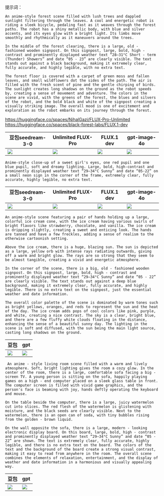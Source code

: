 提示词：
```
An anime-style forest scene filled with lush trees and dappled sunlight filtering through the leaves. A cool and energetic robot is riding a sleek bicycle, pedaling fast as it weaves through the forest paths. The robot has a shiny metallic body, with blue and silver accents, and its eyes glow with a bright light. Its limbs move smoothly and rhythmically as it maneuvers around the trees.

In the middle of the forest clearing, there is a large, old - fashioned wooden signpost. On this signpost, large, bold, high - contrast and prominently displayed weather text “28–31°C Short - term (Thunder) Showers” and date “05 - 23” are clearly visible. The text stands out against a black background, making it extremely clear, fully accurate, and highly legible, with no extra text.

The forest floor is covered with a carpet of green moss and fallen leaves, and small wildflowers dot the sides of the path. The air is filled with the fresh scent of pine and the gentle chirping of birds. The sunlight creates long shadows on the ground as the robot speeds by, creating a sense of movement and adventure. The colors in the scene are vivid, with the greens of the forest, the blues and silvers of the robot, and the bold black and white of the signpost creating a visually striking image. The overall mood is one of excitement and exploration as the robot embarks on its journey through the forest. 
```

https://huggingface.co/spaces/NihalGazi/FLUX-Pro-Unlimited
https://huggingface.co/spaces/black-forest-labs/FLUX.1-dev

| 豆包seedream-3-0                           | Unlimited FLUX-Pro<br>                   | FLUX.1 dev<br>                           | gpt-image-4o                            |
| ---------------------------------------- | ---------------------------------------- | ---------------------------------------- | --------------------------------------- |
| ![](Pasted%20image%2020250523161829.png) | ![](Pasted%20image%2020250523161755.png) | ![](Pasted%20image%2020250523162102.png) | ![](8ypMGeLKDsyrnKFmPduwDz2NhWhL9A.png) |



```
Anime-style close-up of a sweet girl's eyes, one red pupil and one blue pupil, soft and dreamy lighting. Large, bold, high-contrast and prominently displayed weather text “29–34°C Sunny” and date “05-22” on a small neon sign in the corner of the frame, extremely clear, fully accurate, highly legible, no extra text.
```

| 豆包seedream-3-0                           | Unlimited FLUX-Pro<br>                   | FLUX.1 dev<br>                           | gpt-image-4o                            |
| ---------------------------------------- | ---------------------------------------- | ---------------------------------------- | --------------------------------------- |
| ![](Pasted%20image%2020250523162431.png) | ![](Pasted%20image%2020250523162639.png) | ![](Pasted%20image%2020250523162525.png) | ![](eVT4HXjW3b9oFC84oDK9z5FEk15gzx.png) |


```
An anime-style scene featuring a pair of hands holding up a large, colorful ice cream cone, with the ice cream having various swirls of bright flavors like strawberry, chocolate, and vanilla. The ice cream is dripping slightly, creating a sweet and enticing look. The hands are tanned and have a few freckles, adding a sense of realism to the otherwise cartoonish setting.

Above the ice cream, there is a huge, blazing sun. The sun is depicted as a large, yellow orb with intense rays radiating outwards, giving off a warm and bright glow. The rays are so strong that they seem to be almost tangible, creating a vivid and energetic atmosphere.

In the corner of the scene, there is a big, old - fashioned wooden signpost. On this signpost, large, bold, high - contrast and prominently displayed weather text “29–34°C Sunny” and date “05 - 22” are clearly visible. The text stands out against a deep blue background, making it extremely clear, fully accurate, and highly legible. There is no extra text on the signpost, just the essential weather and date information.

The overall color palette of the scene is dominated by warm tones such as bright yellows, oranges, and reds to represent the sun and the heat of the day. The ice cream adds pops of cool colors like pink, purple, and white, creating a nice contrast. The sky is a clear, bright blue, and there are a few fluffy white clouds floating in the distance, enhancing the sense of a beautiful sunny day. The lighting in the scene is soft and diffused, with the sun being the main light source, casting long shadows on the ground. 

```


| 豆包                                       | gpt                                     |
| ---------------------------------------- | --------------------------------------- |
| ![](Pasted%20image%2020250523164344.png) | ![](azNnnKdPTZL5cI7kGKI8aTU2zqQfiO.png) |




```
 An anime - style living room scene filled with a warm and lively atmosphere. Soft, bright lighting gives the room a cozy glow. In the center of the room, there is a large, comfortable sofa facing a big - screen TV. A young person is sitting on the sofa, happily playing games on a high - end computer placed on a sleek glass table in front. The computer screen is filled with vivid game graphics, and the person's face is beaming with joy, hands deftly operating the keyboard and mouse.

On the table beside the computer, there is a large, juicy watermelon cut into slices. The red flesh of the watermelon is glistening with moisture, and the black seeds are clearly visible. Next to the watermelon, there is an open can of soda, with tiny bubbles rising from the golden - brown liquid.

On the wall opposite the sofa, there is a large, modern - looking electronic display board. On this board, large, bold, high - contrast and prominently displayed weather text “29–34°C Sunny” and date “05 - 22” are shown. The text is extremely clear, fully accurate, highly legible, and there is no extra text on the board. The colors of the text and the background of the board create a strong visual contrast, making it easy to read from anywhere in the room. The overall scene combines the elements of relaxation, entertainment, and the display of weather and date information in a harmonious and visually appealing way. 

```

| 豆包                                       | gpt                                     |
| ---------------------------------------- | --------------------------------------- |
| ![](Pasted%20image%2020250523164727.png) | ![](hWn0Vz9kr5Q7ij58Qbt7UwigAWcUsI.png) |

